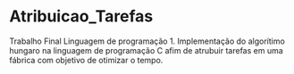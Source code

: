 # Atribuicao_Tarefas
 Trabalho Final Linguagem de programação 1. Implementação do algorítimo hungaro na linguagem de programação C afim de atrubuir tarefas em uma fábrica com objetivo de otimizar o tempo.
